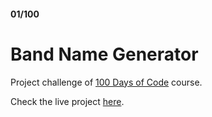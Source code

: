 #### 01/100

# Band Name Generator 

Project challenge of [100 Days of Code](https://www.udemy.com/course/100-days-of-code/) course.

Check the live project [here](https://replit.com/@cinthiafontoura/band-name-generator?v=1). 

